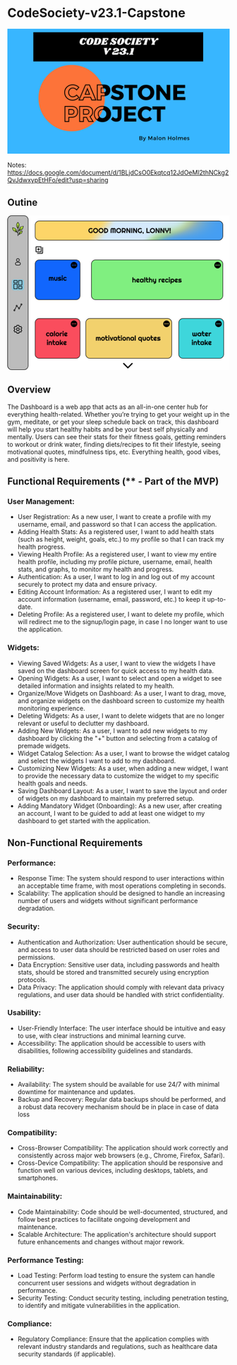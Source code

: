 # CodeSociety-v23.1-Capstone

[![Design Outline](Presentation.png)](Presentation.png)

Notes: https://docs.google.com/document/d/1BLjdCsO0Ekqtcq12JdOeMl2thNCkg2QvJdwxypEtHFo/edit?usp=sharing
## Outine

[![Design Outline](HealthWidgetsPortal.png)](HealthWidgetsPortal.png)


## Overview 
The Dashboard is a web app that acts as an all-in-one center hub for everything health-related. Whether you’re trying to get your weight up in the gym, meditate, or get your sleep schedule back on track, this dashboard will help you start healthy habits and be your best self physically and mentally. Users can see their stats for their fitness goals, getting reminders to workout or drink water, finding diets/recipes to fit their lifestyle, seeing motivational quotes, mindfulness tips, etc. Everything health, good vibes, and positivity is here.

## Functional Requirements (** - Part of the MVP)
### User Management:
  - User Registration: As a new user, I want to create a profile with my username, email, and password so that I can access the application.
  - Adding Health Stats: As a registered user, I want to add health stats (such as height, weight, goals, etc.) to my profile so that I can track my health progress.
  - Viewing Health Profile: As a registered user, I want to view my entire health profile, including my profile picture, username, email, health stats, and graphs, to monitor my health and progress.
  - Authentication: As a user, I want to log in and log out of my account securely to protect my data and ensure privacy.
  - Editing Account Information: As a registered user, I want to edit my account information (username, email, password, etc.) to keep it up-to-date.
  - Deleting Profile: As a registered user, I want to delete my profile, which will redirect me to the signup/login page, in case I no longer want to use the application.

### Widgets:
  - Viewing Saved Widgets: As a user, I want to view the widgets I have saved on the dashboard screen for quick access to my health data.
  - Opening Widgets: As a user, I want to select and open a widget to see detailed information and insights related to my health.
  - Organize/Move Widgets on Dashboard: As a user, I want to drag, move, and organize widgets on the dashboard screen to customize my health monitoring experience.
  - Deleting Widgets: As a user, I want to delete widgets that are no longer relevant or useful to declutter my dashboard.
  - Adding New Widgets: As a user, I want to add new widgets to my dashboard by clicking the "+" button and selecting from a catalog of premade widgets.
  - Widget Catalog Selection: As a user, I want to browse the widget catalog and select the widgets I want to add to my dashboard.
  - Customizing New Widgets: As a user, when adding a new widget, I want to provide the necessary data to customize the widget to my specific health goals and needs.
  - Saving Dashboard Layout: As a user, I want to save the layout and order of widgets on my dashboard to maintain my preferred setup.
  - Adding Mandatory Widget (Onboarding): As a new user, after creating an account, I want to be guided to add at least one widget to my dashboard to get started with the application.

## Non-Functional Requirements
### Performance:
  - Response Time: The system should respond to user interactions within an acceptable time frame, with most operations completing in seconds.
  - Scalability: The application should be designed to handle an increasing number of users and widgets without significant performance degradation.

### Security:
  - Authentication and Authorization: User authentication should be secure, and access to user data should be restricted based on user roles and permissions.
  - Data Encryption: Sensitive user data, including passwords and health stats, should be stored and transmitted securely using encryption protocols.
  - Data Privacy: The application should comply with relevant data privacy regulations, and user data should be handled with strict confidentiality.

### Usability:
  - User-Friendly Interface: The user interface should be intuitive and easy to use, with clear instructions and minimal learning curve.
  - Accessibility: The application should be accessible to users with disabilities, following accessibility guidelines and standards.

### Reliability:
  - Availability: The system should be available for use 24/7 with minimal downtime for maintenance and updates.
  - Backup and Recovery: Regular data backups should be performed, and a robust data recovery mechanism should be in place in case of data loss

### Compatibility:
  - Cross-Browser Compatibility: The application should work correctly and consistently across major web browsers (e.g., Chrome, Firefox, Safari).
  - Cross-Device Compatibility: The application should be responsive and function well on various devices, including desktops, tablets, and smartphones.

### Maintainability:
  - Code Maintainability: Code should be well-documented, structured, and follow best practices to facilitate ongoing development and maintenance.
  - Scalable Architecture: The application's architecture should support future enhancements and changes without major rework.

### Performance Testing:
  - Load Testing: Perform load testing to ensure the system can handle concurrent user sessions and widgets without degradation in performance.
  - Security Testing: Conduct security testing, including penetration testing, to identify and mitigate vulnerabilities in the application.

### Compliance:
  - Regulatory Compliance: Ensure that the application complies with relevant industry standards and regulations, such as healthcare data security standards (if applicable).

